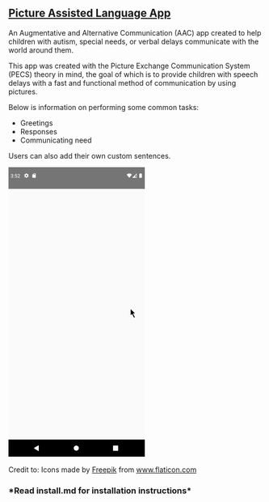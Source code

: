 ## <ins> Picture Assisted Language App<ins>

An Augmentative and Alternative Communication (AAC) app created to help children with autism, special needs, or verbal delays communicate with the world around them. 

This app was created with the Picture Exchange Communication System (PECS) theory in mind, the goal of which is to provide children with speech delays with a fast and functional method of communication by using pictures. 

Below is information on performing some common tasks: 
- Greetings
- Responses
- Communicating need

Users can also add their own custom sentences. 

<img src='Walkthrough.gif' title='Video Walkthrough' width='' alt='Video Walkthrough' />

Credit to: Icons made by <a href="https://www.freepik.com" title="Freepik">Freepik</a> from <a href="https://www.flaticon.com/" title="Flaticon">www.flaticon.com</a>

### \*Read install.md for installation instructions\*
